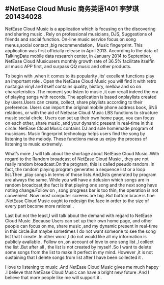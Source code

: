 #NetEase Cloud Music
                                    商务英语1401   李梦琪  201434028
-----------------------------------------------------------------------------------------------------
NetEase Cloud Music is a application which is focusing on the discovering and sharing music .
Rely on professional musicians, DJS, Suggestions of friends and social function. On-line
music service focus on song menus,social contact ,big recommendation，Music fingerprint. This
application was first officially release in April 2013. According to the data of TalkingDate 
mobile data research center, in January 2014 to September, NetEase Cloud Musicusers monthly 
growth rate of 36.5% facilitate itselfin all music APP first, and surpass QQ music and other 
products.

To begin with ,when it comes to its popularity ,its‘ excellent functions play an important role .
Open the NetEase Cloud Music you will find it with retro nostalgia vinyl and itself contains 
quality, history, mellow and so on characteristics .The moment you listen to music ,it can recall 
indeed the era of playing songs with records. The application is based onplaylists created by 
users.Users can create, collect, share playlists according to their preference. Users can import 
the original mobile phone address book, SNS relations, or with the aid of Netease Cloud Music 
LBS functions to structure music social circle. Users can set up their own home page, you can focus 
on each other, share music ,and your dynamic present in real-time in this circle. NetEase Cloud 
Music contains DJ and sole homemade program of musicians. Music fingerprint technology helps users
find the song by listening to the melody. These functions make us enjoy the process of listening 
to music extremely.

What’s more ,I will talk about the shortage about NetEase Cloud Music .With regard to the Random 
broadcast of NetEase Cloud Music , they are not really random broadcast.On the program, this is 
called pseudo random .In fact, the random playing program generates a sequence list or a loop 
list.Then ,play songs in terms of those lists.And,lists generated by program are always the same.
While you will have a delusion which songs are in random broadcast,the fact is that playing one 
song and the next song have noting change.Follow on , song progress bar is too thin, the operation 
is not convenient .Now most computer screens are big .But bottom brace is fine .NetEase Cloud
Music ought to redesign the face in order to the size of every part become more rational .

Last but not the least,I will talk about the demand with regard to NetEase Cloud Music .Because 
Users can set up their own home page, and other people can focus on me, share music ,and my dynamic 
present in real-time in this circle.But maybe sometimes I do not want someone to see the song 
list that I create .In other word ,I do not would like all my information is publicly available .
Follow on ,on account of love to one song list ,I collect the list .But after all , the list is 
not created by myself .So I want to delete some songs from the list to make it perfect in my mind.
However ,it is not sustaining that I delete songs from list after I have been collected it .

I love to listening to music .And NetEase Cloud Music gives me much happy .I believe that NetEase 
Cloud Music can have a bright new future .And I believe that more people like me will support it .
